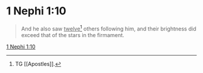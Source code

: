 # 1 Nephi 1:10

> And he also saw <u>twelve</u>[^a] others following him, and their brightness did exceed that of the stars in the firmament.

[1 Nephi 1:10](https://www.churchofjesuschrist.org/study/scriptures/bofm/1-ne/1?lang=eng&id=p10#p10)


[^a]: TG [[Apostles]].
